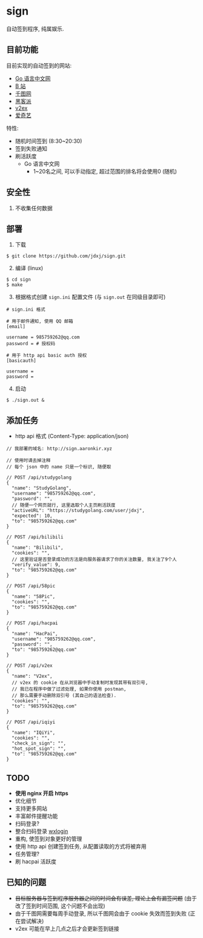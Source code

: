 # sign

自动签到程序, 纯属娱乐.

## 目前功能

目前实现的自动签到的网站:

- [Go 语言中文网](https://studygolang.com/)
- [B 站](https://www.bilibili.com/)
- [千图网](https://www.58pic.com/)
- [黑客派](https://hacpai.com/)
- [v2ex](https://v2ex.com/)
- [爱奇艺](https://www.iqiyi.com/)

特性:

- 随机时间签到 (8:30~20:30)
- 签到失败通知
- 刷活跃度
    - Go 语言中文网
        - 1~20名之间, 可以手动指定, 超过范围的排名将会使用0 (随机)

## 安全性

1. 不收集任何数据

## 部署

1. 下载

```
$ git clone https://github.com/jdxj/sign.git
```

2. 编译 (linux)

```
$ cd sign
$ make
```

3. 根据格式创建 `sign.ini` 配置文件 (与 `sign.out` 在同级目录即可)

```
# sign.ini 格式

# 用于邮件通知, 使用 QQ 邮箱
[email]

username = 985759262@qq.com
password = # 授权码

# 用于 http api basic auth 授权
[basicauth]

username =
password =
```

4. 启动

```
$ ./sign.out &
```

## 添加任务

- http api 格式 (Content-Type: application/json)

```
// 我部署的域名: http://sign.aaronkir.xyz

// 使用时请去掉注释
// 每个 json 中的 name 只是一个标识, 随便取

// POST /api/studygolang
{
  "name": "StudyGolang",
  "username": "985759262@qq.com",
  "password": "",
  // 随便一个网页就行, 这里选取个人主页刷活跃度
  "activeURL": "https://studygolang.com/user/jdxj",
  "expected": 10,
  "to": "985759262@qq.com"
}

// POST /api/bilibili
{
  "name": "Bilibili",
  "cookies": "",
  // 这里验证是否登录成功的方法是向服务器请求了你的关注数量, 我关注了9个人
  "verify_value": 9,
  "to": "985759262@qq.com"
}

// POST /api/58pic
{
  "name": "58Pic",
  "cookies": "",
  "to": "985759262@qq.com"
}

// POST /api/hacpai
{
  "name": "HacPai",
  "username": "985759262@qq.com",
  "password": "",
  "to": "985759262@qq.com"
}

// POST /api/v2ex
{
  "name": "V2ex",
  // v2ex 的 cookie 在从浏览器中手动复制时发现其带有双引号,
  // 我已在程序中做了过滤处理, 如果你使用 postman,
  // 那么需要手动删除双引号 (其自己的语法检查).
  "cookies": "",
  "to": "985759262@qq.com"
}

// POST /api/iqiyi
{
  "name": "IQiYi",
  "cookies": "",
  "check_in_sign": "",
  "hot_spot_sign": "",
  "to": "985759262@qq.com"
}
```

## TODO

- **使用 nginx 开启 https**
- 优化细节
- 支持更多网站
- 丰富邮件提醒功能
- 扫码登录?
- 整合扫码登录 [wxlogin](https://github.com/jdxj/wxlogin)
- 重构, 使签到对象更好的管理
- 使用 http api 创建签到任务, 从配置读取的方式将被弃用
- 任务管理?
- 刷 hacpai 活跃度

## 已知的问题

- ~~目标服务器与签到程序服务器之间的时间会有误差, 理论上会有漏签问题~~ (由于改了签到时间范围, 这个问题不会出现)
- 由于千图网需要每周手动登录, 所以千图网会由于 cookie 失效而签到失败 (正在尝试解决)
- v2ex 可能在早上几点之后才会更新签到链接
